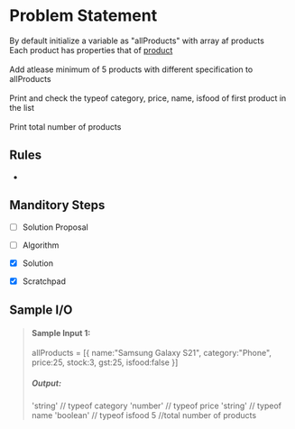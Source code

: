 # Problem Statement

By default initialize a variable as "allProducts" with array af products
\
Each product has properties that of [product](https://github.com/AzrMohammed/TFS_PROG_L01/blob/abb463c7bf6a1c7c68f1c3cd63c31088ea7a2b18/PROG/P02/02%20Data%20&%20Variable%20Types/07%20Exercises/L1-01-Product-Specification/01%20Problem%20Statement.md)
\
\
Add atlease minimum of 5 products with different specification to allProducts
\
\
Print and check the typeof category, price, name, isfood of first product in the list
\
\
Print total number of products

## Rules

-

## Manditory Steps

- [ ] Solution Proposal
- [ ] Algorithm
- [x] Solution
- [x] Scratchpad



## Sample I/O

> #### Sample Input 1:
> allProducts = [{
    name:"Samsung Galaxy S21", category:"Phone", price:25, stock:3, gst:25, isfood:false
}]
>
> ##### Output:
> 'string' // typeof category
> 'number' // typeof price
> 'string' // typeof name
> 'boolean' // typeof isfood
> 5 //total number of products

